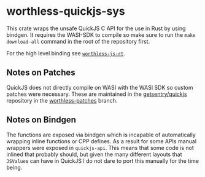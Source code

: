 # worthless-quickjs-sys

This crate wraps the unsafe QuickJS C API for the use in Rust by using bindgen.  It
requires the WASI-SDK to compile so make sure to run the `make download-all` command
in the root of the repository first.

For the high level binding see [`worthless-js-rt`](../worthless-js-rt).

## Notes on Patches

QuickJS does not directly compile on WASI with the WASI SDK so custom patches
were necessary.  These are maintained in the
[getsentry/quickjs](https://github.com/getsentry/quickjs/) repository in the
[worthless-patches](https://github.com/getsentry/quickjs/tree/worthless-patches)
branch.

## Notes on Bindgen

The functions are exposed via bindgen which is incapable of automatically wrapping
inline functions or CPP defines.  As a result for some APIs manual wrappers
were exposed in `quickjs-api`.  This means that some code is not inlined that
probably should, but given the many different layouts that `JSValue`s can have
in QuickJS I do not dare to port this manually for the time being.
